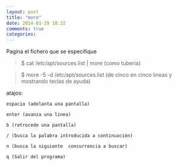 ```yaml
---
layout: post
title: "more"
date: 2014-01-29 18:32
comments: true
categories: 
---
```

Pagina el fichero que se especifique 

>$ cat /etc/apt/sources.list | more (como tuberia)

>$ more -5 -d /etc/apt/sources.list  (de cinco en cinco lineas y mostrando teclas de ayuda)

atajos:

	espacio (adelanta una pantalla) 

	enter (avanza una linea) 

	b (retrocede una pantalla) 

	/ (busca la palabra introducida a continuación) 

	n (busca la siguiente  concurrencia a buscar) 

	q (Salir del programa)

